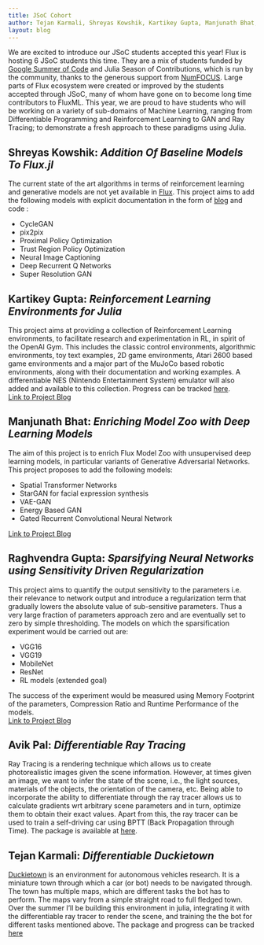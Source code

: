```yaml
---
title: JSoC Cohort
author: Tejan Karmali, Shreyas Kowshik, Kartikey Gupta, Manjunath Bhat, Avik Pal, Raghvendra Gupta
layout: blog
---
```


We are excited to introduce our JSoC students accepted this year! Flux is hosting 6 JSoC students this time. They are a mix of students funded by [Google Summer of Code](https://summerofcode.withgoogle.com/) and Julia Season of Contributions, which is run by the community, thanks to the generous support from [NumFOCUS](https://numfocus.org/). Large parts of Flux ecosystem were created or improved by the students accepted through JSoC, many of whom have gone on to become long time contributors to FluxML. This year, we are proud to have students who will be working on a variety of sub-domains of Machine Learning, ranging from Differentiable Programming and Reinforcement Learning to GAN and Ray Tracing; to demonstrate a fresh approach to these paradigms using Julia.


## Shreyas Kowshik: _Addition Of Baseline Models To Flux.jl_

The current state of the art algorithms in terms of reinforcement learning and generative models are not yet available in [Flux](https://github.com/FluxML). This project aims to add the following models with explicit documentation in the form of [blog](https://shreyas-kowshik.github.io/) and code : 

* CycleGAN
* pix2pix
* Proximal Policy Optimization
* Trust Region Policy Optimization
* Neural Image Captioning
* Deep Recurrent Q Networks
* Super Resolution GAN

## Kartikey Gupta: _Reinforcement Learning Environments for Julia_

This project aims at providing a collection of Reinforcement Learning environments, to facilitate research and experimentation in RL, in spirit of the OpenAI Gym. This includes the classic control environments, algorithmic environments, toy text examples, 2D game environments, Atari 2600 based game environments and a major part of the MuJoCo based robotic environments, along with their documentation and working examples. A differentiable NES (Nintendo Entertainment System) emulator will also added and available to this collection. Progress can be tracked [here](https://github.com/FluxML/Gym.jl).  
[Link to Project Blog](https://nextjournal.com/kraftpunk97)

## Manjunath Bhat: _Enriching Model Zoo with Deep Learning Models_

The aim of this project is to enrich Flux Model Zoo with unsupervised deep learning models, in particular variants of Generative Adversarial Networks. This project proposes to add the following models: 
* Spatial Transformer Networks 
* StarGAN for facial expression synthesis 
* VAE-GAN 
* Energy Based GAN 
* Gated Recurrent Convolutional Neural Network  

[Link to Project Blog](https://medium.com/@manjunathbhat9920)

## Raghvendra Gupta: _Sparsifying Neural Networks using Sensitivity Driven Regularization_

This project aims to quantify the output sensitivity to the parameters i.e. their relevance to network output and introduce a regularization term that gradually lowers the absolute value of sub-sensitive parameters. Thus a very large fraction of parameters approach zero and are eventually set to zero by simple thresholding. The models on which the sparsification experiment would be carried out are:
* VGG16
* VGG19
* MobileNet
* ResNet
* RL models (extended goal)  

The success of the experiment would be measured using Memory Footprint of the parameters, Compression Ratio and Runtime Performance of the models.  
[Link to Project Blog](https://medium.com/@raghav090897)

## Avik Pal: _Differentiable Ray Tracing_

Ray Tracing is a rendering technique which allows us to create photorealistic images given the scene information. However, at times given an image, we want to infer the state of the scene, i.e., the light sources, materials of the objects, the orientation of the camera, etc. Being able to incorporate the ability to differentiate through the ray tracer allows us to calculate gradients wrt arbitrary scene parameters and in turn, optimize them to obtain their exact values. Apart from this, the ray tracer can be used to train a self-driving car using BPTT (Back Propagation through Time). The package is available at [here](https://github.com/avik-pal/RayTracer.jl).

## Tejan Karmali: _Differentiable Duckietown_

[Duckietown](https://www.duckietown.org/) is an environment for autonomous vehicles research. It is a miniature town through which a car (or bot) needs to be navigated through. The town has multiple maps, which are different tasks the bot has to perform. The maps vary from a simple straight road to full fledged town. Over the summer I’ll be building this environment in julia, integrating it with the differentiable ray tracer to render the scene, and training the the bot for different tasks mentioned above. The package and progress can be tracked [here](https://github.com/tejank10/Duckietown.jl)
